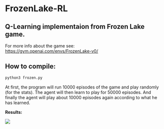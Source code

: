 # FrozenLake-RL

## Q-Learning implementaion from Frozen Lake game.

For more info about the game see: https://gym.openai.com/envs/FrozenLake-v0/


## How to compile:
```bash
python3 frozen.py
```

At first, the program will run 10000 episodes of the game and play randomly (for the stats). The agent will then learn to play for 50000 episodes. And finally the agent will play about 10000 episodes again according to what he has learned.

**Results:**

![](https://i.ibb.co/nr9cNYS/2.png)
